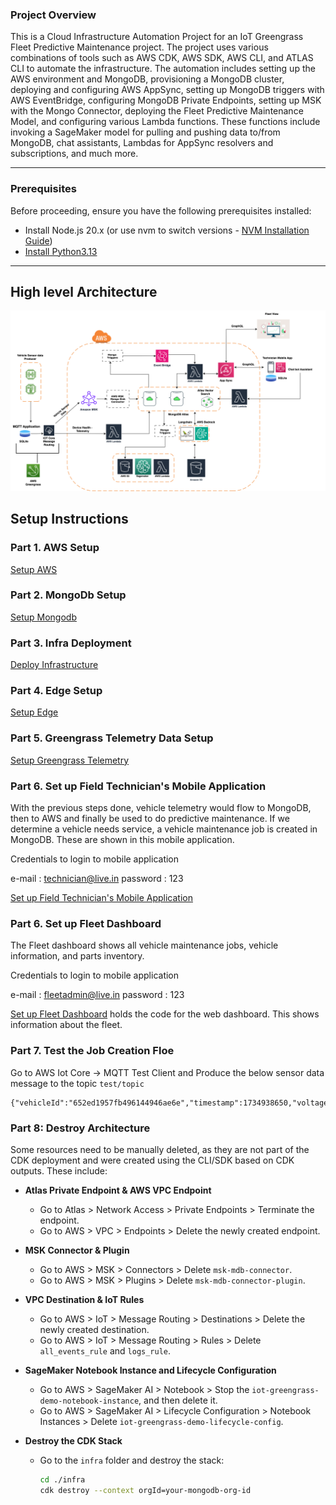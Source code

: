 ### Project Overview

This is a Cloud Infrastructure Automation Project for an IoT Greengrass Fleet Predictive Maintenance project. The project uses various combinations of tools such as AWS CDK, AWS SDK, AWS CLI, and ATLAS CLI to automate the infrastructure. The automation includes setting up the AWS environment and MongoDB, provisioning a MongoDB cluster, deploying and configuring AWS AppSync, setting up MongoDB triggers with AWS EventBridge, configuring MongoDB Private Endpoints, setting up MSK with the Mongo Connector, deploying the Fleet Predictive Maintenance Model, and configuring various Lambda functions. These functions include invoking a SageMaker model for pulling and pushing data to/from MongoDB, chat assistants, Lambdas for AppSync resolvers and subscriptions, and much more.

---

### Prerequisites

Before proceeding, ensure you have the following prerequisites installed:

- Install Node.js 20.x (or use nvm to switch versions - [NVM Installation Guide](https://github.com/nvm-sh/nvm))
- [Install Python3.13](https://www.python.org/downloads/)

---

## High level Architecture

![architecture](./images/hla.png)

## Setup Instructions

### Part 1. AWS Setup

[Setup AWS](./aws-setup/)

### Part 2. MongoDb Setup

[Setup Mongodb](./mongodb-setup/)

### Part 3. Infra Deployment

[Deploy Infrastructure](./infra/)

### Part 4. Edge Setup

[Setup Edge](./edge/)

### Part 5. Greengrass Telemetry Data Setup

[Setup Greengrass Telemetry](./greengrass-telemetry/)

### Part 6. Set up Field Technician's Mobile Application

With the previous steps done, vehicle telemetry would flow to MongoDB, then to AWS and finally be used to do predictive maintenance. If we determine a vehicle needs service, a vehicle maintenance job is created in MongoDB. These are shown in this mobile application.

Credentials to login to mobile application

e-mail   : technician@live.in
password : 123

[Set up Field Technician's Mobile Application](./mobile/)

### Part 6. Set up Fleet Dashboard

The Fleet dashboard shows all vehicle maintenance jobs, vehicle information, and parts inventory.

Credentials to login to mobile application

e-mail   : fleetadmin@live.in
password : 123

[Set up Fleet Dashboard](./web/README.md) holds the code for the web dashboard. This shows information about the fleet.

### Part 7. Test the Job Creation Floe

Go to AWS Iot Core -> MQTT Test Client and Produce the below sensor data message to the topic `test/topic`
```
{"vehicleId":"652ed1957fb496144946ae6e","timestamp":1734938650,"voltage":1.11,"current":3.111}

```


### Part 8: Destroy Architecture

Some resources need to be manually deleted, as they are not part of the CDK deployment and were created using the CLI/SDK based on CDK outputs. These include:

- **Atlas Private Endpoint & AWS VPC Endpoint**  
   - Go to Atlas > Network Access > Private Endpoints > Terminate the endpoint.
   - Go to AWS > VPC > Endpoints > Delete the newly created endpoint.

- **MSK Connector & Plugin**  
    - Go to AWS > MSK > Connectors > Delete `msk-mdb-connector`.
    - Go to AWS > MSK > Plugins > Delete `msk-mdb-connector-plugin`.

- **VPC Destination & IoT Rules**  
    - Go to AWS > IoT > Message Routing > Destinations > Delete the newly created destination.
    - Go to AWS > IoT > Message Routing > Rules > Delete `all_events_rule` and `logs_rule`.

- **SageMaker Notebook Instance and Lifecycle Configuration**  
    - Go to AWS > SageMaker AI > Notebook > Stop the `iot-greengrass-demo-notebook-instance`, and then delete it.
    - Go to AWS > SageMaker AI > Lifecycle Configuration > Notebook Instances > Delete `iot-greengrass-demo-lifecycle-config`.

- **Destroy the CDK Stack**  
    - Go to the `infra` folder and destroy the stack:
        ```bash
        cd ./infra
        cdk destroy --context orgId=your-mongodb-org-id
        ```


